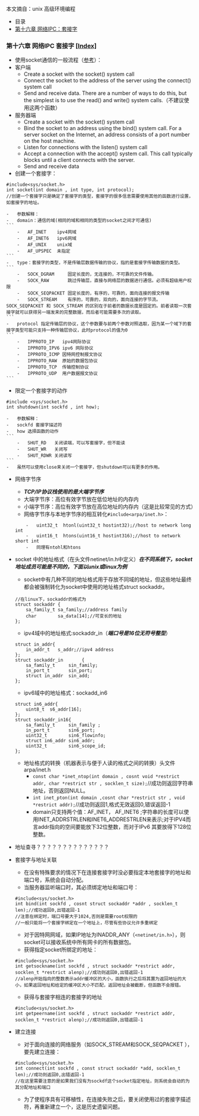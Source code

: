 本文摘自：unix 高级环境编程
-	目录 <span id="Index"/>
-	[第十六章 网络IPC：套接字](#16)


### 第十六章 网络IPC 套接字 [\[Index\]](#Index) <span id="16"/>      
-	使用socket通信的一般流程（[参考](http://www.linuxhowtos.org/C_C++/socket.htm)）：
-	客户端
	-	Create a socket with the socket() system call
	-	Connect the socket to the address of the server using the connect() system call
	-	Send and receive data. There are a number of ways to do this, but the simplest is to use the read() and write() system calls.（不建议使用这两个函数）
-	服务器端
	-	Create a socket with the socket() system call
	-	Bind the socket to an address using the bind() system call. For a server socket on the Internet, an address consists of a port number on the host machine.
	-	Listen for connections with the listen() system call
	-	Accept a connection with the accept() system call. This call typically blocks until a client connects with the server.
	-	Send and receive data
-	创建一个套接字：
```
#include<sys/socket.h>
int socket(int domain , int type, int protocol);
//创建一个套接字只是确定了套接字的类型，套接字的很多信息需要使用其他的函数进行设置，如套接字的地址。
```
	-	参数解释：
	-	domain：通信的域(相同的域和相同的类型的socket之间才可通信)
	```
		-	AF_INET    ipv4网域
		-	AF_INET6   ipv6网域
		-	AF_UNIX    unix域
		-	AF_UPSPEC  未指定
	```
	-	type：套接字的类型，不是传输层数据传输的协议，指的是套接字传输数据的类型。
	```
		-	SOCK_DGRAM     固定长度的，无连接的，不可靠的文件传输。
		-	SOCK_RAW       跳过传输层，直接与网络层的数据进行通信。必须有超级用户权限
		-	SOCK_SEQPACKET 固定长度的，有序的，可靠的，面向连接的报文传输
		-	SOCK_STREAM    有序的，可靠的，双向的，面向连接的字节流。SOCK_SEQPACKET 和 SOCK_STREAM 的区别在于前者的数据长度是固定的。前者读取一次套接字就可以获得另一端发来的完整数据，而后者可能需要多次的读取。
	```
	-	protocol 指定传输层的协议，这个参数要与前两个参数对照选取，因为某一个域下的套接字类型可能只支持一种传输层协议，此时protocol的值为0
	```
		-	IPPROTO_IP   ipv4网际协议
		-	IPPROTO_IPV6 ipv6 网际协议
		-	IPPROTO_ICMP 因特网控制报文协议
		-	IPPROTO_RAW  原始的数据包协议
		-	IPPROTO_TCP  传输控制协议
		-	IPPROTO_UDP  用户数据报文协议
	```

-	限定一个套接字的动作
```
#include <sys/socket.h>
int shutdown(int sockfd , int how);
```
	-	参数解释：
	-	sockfd 套接字描述符
	-	how 选择函数的动作
	```
		-	SHUT_RD   关闭读端，可以写套接字，但不能读
		-	SHUT_WR   关闭写
		-	SHUT_RDWR 关闭读写
	```
	-	虽然可以使用close来关闭一个套接字，但shutdown可以有更多的作用。
-	网络字节序
	-	***TCP/IP协议栈使用的是大端字节序***
	-	大端字节序：高位有效字节放在低位地址的内存内
	-	小端字节序：高位有效字节放在高位地址的内存内（这是比较常见的方式）
	-	网络字节序与本地字节序的相互转化`#include<arpa/inet.h>`：
	```
		-	uint32_t  htonl(uint32_t hostint32);//host to network long int 
		-	uint16_t  htons(uint16_t hostint316);//host to network short int 
		-	同理有ntohl和htons
	```
-	socket 中的地址格式（在头文件netinet/in.h中定义）***在不同系统下，socket地址成员可能是不同的，下面以unix或linux为例***
	-	socket中有几种不同的地址格式用于存放不同域的地址，但这些地址最终都会被强制转化为socket中使用的地址格式struct sockaddr。
	```
	//在linux下，sockaddr的格式为
	struct sockaddr {
		sa_family_t sa_family;//address family
		char 		sa_data[14];//可变长的地址
	};
	```
	-	ipv4域中的地址格式:sockaddr_in（***端口号是16位无符号整型***）
	```
	struct in_addr{
		in_addr_t   s_addr;//ipv4 address 	
	};
	struct sockaddr_in       {
		sa_family_t     sin_family;
		in_port_t       sin_port;
		struct in_addr  sin_add;
	};
	```
	-	ipv6域中的地址格式：sockadd_in6
	```
	struct in6_addr{
		uint8_t  s6_addr[16];
	};
	struct sockaddr_in16{
		sa_family_t     sin_family ;
		in_port_t       sin6_port;
		uint32_t       	sin6_flowinfo;
		struct in6_addr sin6_addr;
		uint32_t       	sin6_scope_id;
	};
	```
	-	地址格式的转换（机器表示与便于人读的格式之间的转换）头文件 arpa/inet.h
		-	`const char *inet_ntop(int domain , cosnt void *restrict addr, char *restrict str , socklen_t size);`//成功则返回字符串地址，否则返回NULL。
		-	`int inet_pton(int domain ,cosnt char *restrict str , void *restrict addr);`//成功则返回1,格式无效返回0,错误返回-1
		-	domain只支持两个值：AF_INET， AF_INET6 ;字符串的长度可以使用INET_ADDRSTRLEN和INET6_ADDRESTRLEN来表示;对于IPV4而言addr指向的空间要能放下32位整数，而对于IPv6 其要放得下128位整数。
-	地址查寻？？？？？？？？？？？？？？

-	套接字与地址关联
	-	在没有特殊要求的情况下在连接套接字时没必要指定本地套接字的地址和端口号，系统会自动分配。
	-	当服务器监听端口时，其必须绑定地址和端口号：
	```
	#include<sys/socket.h>
	int bind(int sockfd , cosnt struct sockaddr *addr , socklen_t len);//成功返回0,出错返回-1
	//注意在绑定时，端口号要大于1024,否则是需要root权限的
	//一般只能将一个套接字绑定在一个地址上，尽管有些协议允许多重绑定
	```
	-	对于因特网网域，如果IP地址为INADDR_ANY（`<netinet/in.h>`），则socket可以接收系统中所有网卡的所有数据包。
	-	获得指定socket所绑定的地址：
	```
	#include<sys/socket.h>
	int getsockname(int sockfd , struct sockaddr *restrict addr, socklen_t *restrict alenp);//成功则返回0,出错返回-1
	//alenp开始指向的整数表示addr缓冲区的大小，函数执行之后将其置为返回地址的大小，如果返回地址和给定的缓冲区大小不匹配，返回地址会被截断，但函数不会报错。
	```
	-	获得与套接字相连的套接字的地址
	```
	#include<sys/socket.h>
	int getpeername(int sockfd , struct sockaddr *restrict addr, socklen_t *restrict alenp);//成功则返回0,出错返回-1
	```

-	建立连接
	-	对于面向连接的网络服务（如SOCK_STREAM和SOCK_SEQPACKET ），要先建立连接：
	```
	#include<sys/socket.h>
	int connect(int sockfd , const struct sockaddr *add, socklen_t len);//成功则返回0,出错返回-1
	//在这里需要注意的是如果我们没有为sockdf这个socket指定地址，则系统会自动的为其分配地址和端口
	```
	-	为了使程序具有可移植性，在连接失败之后，要关闭使用过的套接字描述符，再重新建立一个，这是历史遗留问题。


